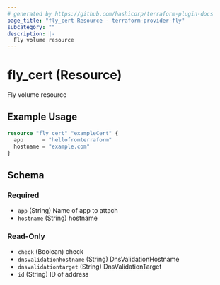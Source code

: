 ```yaml
---
# generated by https://github.com/hashicorp/terraform-plugin-docs
page_title: "fly_cert Resource - terraform-provider-fly"
subcategory: ""
description: |-
  Fly volume resource
---
```


# fly_cert (Resource)

Fly volume resource

## Example Usage

```terraform
resource "fly_cert" "exampleCert" {
  app      = "hellofromterraform"
  hostname = "example.com"
}
```

<!-- schema generated by tfplugindocs -->
## Schema

### Required

- `app` (String) Name of app to attach
- `hostname` (String) hostname

### Read-Only

- `check` (Boolean) check
- `dnsvalidationhostname` (String) DnsValidationHostname
- `dnsvalidationtarget` (String) DnsValidationTarget
- `id` (String) ID of address


